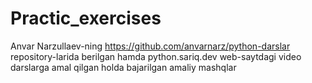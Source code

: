 # Practic_exercises
Anvar Narzullaev-ning https://github.com/anvarnarz/python-darslar repository-larida berilgan hamda python.sariq.dev web-saytdagi video darslarga amal qilgan holda bajarilgan amaliy mashqlar
